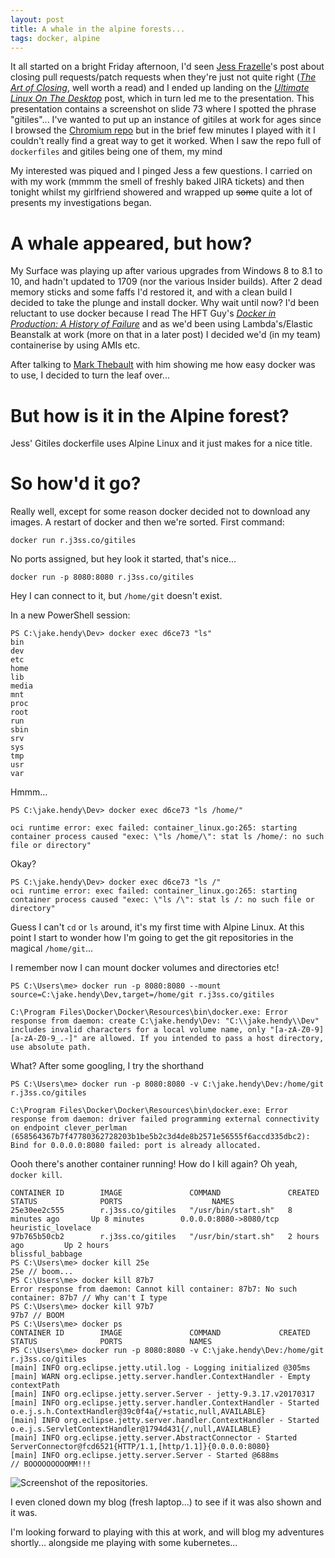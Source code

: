 ```yaml
---
layout: post
title: A whale in the alpine forests...
tags: docker, alpine
---
```


It all started on a bright Friday afternoon, I'd seen [Jess Frazelle](https://blog.jessfraz.com/)'s post about closing pull requests/patch requests when they're just not quite right (_[The Art of Closing](https://blog.jessfraz.com/post/the-art-of-closing/)_, well worth a read) and I ended up landing on the _[Ultimate Linux On The Desktop](https://blog.jessfraz.com/post/ultimate-linux-on-the-desktop/)_ post, which in turn led me to the presentation. This presentation contains a screenshot on slide 73 where I spotted the phrase "gitiles"... I've wanted to put up an instance of gitiles at work for ages since I browsed the [Chromium repo](https://chromium.googlesource.com/chromium/src.git) but in the brief few minutes I played with it I couldn't really find a great way to get it worked. When I saw the repo full of `dockerfiles` and gitiles being one of them, my mind 

My interested was piqued and I pinged Jess a few questions. I carried on with my work (mmmm the smell of freshly baked JIRA tickets) and then tonight whilst my girlfriend showered and wrapped up ~~some~~ quite a lot of presents my investigations began.

# A whale appeared, but how?

My Surface was playing up after various upgrades from Windows 8 to 8.1 to 10, and hadn't updated to 1709 (nor the various Insider builds). After 2 dead memory sticks and some faffs I'd restored it, and with a clean build I decided to take the plunge and install docker. Why wait until now? I'd been reluctant to use docker because I read The HFT Guy's _[Docker in Production: A History of Failure](https://thehftguy.com/2016/11/01/docker-in-production-an-history-of-failure/)_ and as we'd been using Lambda's/Elastic Beanstalk at work (more on that in a later post) I decided we'd (in my team) containerise by using AMIs etc. 

After talking to [Mark Thebault](https://twitter.com/markthbt) with him showing me how easy docker was to use, I decided to turn the leaf over...

# But how is it in the Alpine forest?

Jess' Gitiles dockerfile uses Alpine Linux and it just makes for a nice title.

# So how'd it go?

Really well, except for some reason docker decided not to download any images. A restart of docker and then we're sorted.
First command:

```
docker run r.j3ss.co/gitiles
```

No ports assigned, but hey look it started, that's nice...

```
docker run -p 8080:8080 r.j3ss.co/gitiles
```

Hey I can connect to it, but `/home/git` doesn't exist.

In a new PowerShell session:
```
PS C:\jake.hendy\Dev> docker exec d6ce73 "ls"
bin
dev
etc
home
lib
media
mnt
proc
root
run
sbin
srv
sys
tmp
usr
var
``` 

Hmmm...
```
PS C:\jake.hendy\Dev> docker exec d6ce73 "ls /home/"

oci runtime error: exec failed: container_linux.go:265: starting container process caused "exec: \"ls /home/\": stat ls /home/: no such file or directory"
```

Okay? 

```
PS C:\jake.hendy\Dev> docker exec d6ce73 "ls /"
oci runtime error: exec failed: container_linux.go:265: starting container process caused "exec: \"ls /\": stat ls /: no such file or directory"
```
Guess I can't `cd` or `ls` around, it's my first time with Alpine Linux. 
At this point I start to wonder how I'm going to get the git repositories in the magical `/home/git`...

I remember now I can mount docker volumes and directories etc!
```
PS C:\Users\me> docker run -p 8080:8080 --mount source=C:\jake.hendy\Dev,target=/home/git r.j3ss.co/gitiles

C:\Program Files\Docker\Docker\Resources\bin\docker.exe: Error response from daemon: create C:\jake.hendy\Dev: "C:\\jake.hendy\\Dev" includes invalid characters for a local volume name, only "[a-zA-Z0-9][a-zA-Z0-9_.-]" are allowed. If you intended to pass a host directory, use absolute path.
```

What? After some googling, I try the shorthand

```
PS C:\Users\me> docker run -p 8080:8080 -v C:\jake.hendy\Dev:/home/git r.j3ss.co/gitiles

C:\Program Files\Docker\Docker\Resources\bin\docker.exe: Error response from daemon: driver failed programming external connectivity on endpoint clever_perlman (658564367b7f47780362728203b1be5b2c3d4de8b2571e56555f6accd335dbc2): Bind for 0.0.0.0:8080 failed: port is already allocated.
```

Oooh there's another container running! How do I kill again? Oh yeah, `docker kill`.

```
CONTAINER ID        IMAGE               COMMAND               CREATED             STATUS              PORTS                    NAMES
25e30ee2c555        r.j3ss.co/gitiles   "/usr/bin/start.sh"   8 minutes ago       Up 8 minutes        0.0.0.0:8080->8080/tcp   heuristic_lovelace
97b765b50cb2        r.j3ss.co/gitiles   "/usr/bin/start.sh"   2 hours ago         Up 2 hours                                   blissful_babbage
PS C:\Users\me> docker kill 25e
25e // boom...
PS C:\Users\me> docker kill 87b7
Error response from daemon: Cannot kill container: 87b7: No such container: 87b7 // Why can't I type
PS C:\Users\me> docker kill 97b7
97b7 // BOOM
PS C:\Users\me> docker ps
CONTAINER ID        IMAGE               COMMAND             CREATED             STATUS              PORTS               NAMES
PS C:\Users\me> docker run -p 8080:8080 -v C:\jake.hendy\Dev:/home/git r.j3ss.co/gitiles
[main] INFO org.eclipse.jetty.util.log - Logging initialized @305ms
[main] WARN org.eclipse.jetty.server.handler.ContextHandler - Empty contextPath
[main] INFO org.eclipse.jetty.server.Server - jetty-9.3.17.v20170317
[main] INFO org.eclipse.jetty.server.handler.ContextHandler - Started o.e.j.s.h.ContextHandler@39c0f4a{/+static,null,AVAILABLE}
[main] INFO org.eclipse.jetty.server.handler.ContextHandler - Started o.e.j.s.ServletContextHandler@1794d431{/,null,AVAILABLE}
[main] INFO org.eclipse.jetty.server.AbstractConnector - Started ServerConnector@fcd6521{HTTP/1.1,[http/1.1]}{0.0.0.0:8080}
[main] INFO org.eclipse.jetty.server.Server - Started @688ms
// BOOOOOOOOOMM!!!
```

![Screenshot of the repositories](https://pbs.twimg.com/media/DQjbbsBX4AESP3c.jpg:large).

I even cloned down my blog (fresh laptop...) to see if it was also shown and it was. 

I'm looking forward to playing with this at work, and will blog my adventures shortly... alongside me playing with some kubernetes...